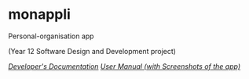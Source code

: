 # monappli
Personal-organisation app

(Year 12 Software Design and Development project)

_[Developer's Documentation](https://github.com/sar-cheng/monappli/blob/main/Documentation/Developer's%20documentation.pdf)_ 
_[User Manual (with Screenshots of the app)](https://github.com/sar-cheng/monappli/blob/main/Documentation/User%20manual.pdf)_ 

